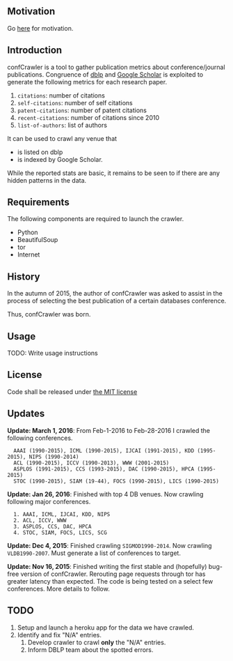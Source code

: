## Motivation

Go [here](https://github.com/shashwatx/confCrawler/blob/master/motivation/MOTIVATION.md) for motivation.

## Introduction

confCrawler is a tool to gather publication metrics about conference/journal publications. Congruence of [dblp](http://dblp.uni-trier.de/) and [Google Scholar](http://scholar.google.com) is exploited to generate the following metrics for each research paper.
  1. `citations`: number of citations
  2. `self-citations`: number of self citations
  3. `patent-citations`: number of patent citations
  4. `recent-citations`: number of citations since 2010
  5. `list-of-authors`: list of authors

It can be used to crawl any venue that
* is listed on dblp 
* is indexed by Google Scholar.

While the reported stats are basic, it remains to be seen to if there are any hidden patterns in the data.

## Requirements

The following components are required to launch the crawler.
 * Python
 * BeautifulSoup
 * tor
 * Internet

## History

In the autumn of 2015, the author of confCrawler was asked to assist
in the process of selecting the best publication of a certain databases conference.

Thus, confCrawler was born.

## Usage

TODO: Write usage instructions

## License

Code shall be released under [the MIT license](https://github.com/shashwatx/confCrawler/blob/master/LICENSE)

## Updates

**Update: March 1, 2016**: From Feb-1-2016 to Feb-28-2016 I crawled the following conferences.
```
  AAAI (1990-2015), ICML (1990-2015), IJCAI (1991-2015), KDD (1995-2015), NIPS (1990-2014)
  ACL (1990-2015), ICCV (1990-2013), WWW (2001-2015)
  ASPLOS (1991-2015), CCS (1993-2015), DAC (1990-2015), HPCA (1995-2015)
  STOC (1990-2015), SIAM (19-44), FOCS (1990-2015), LICS (1990-2015)
```

**Update: Jan 26, 2016**: Finished with top 4 DB venues. Now crawling following major conferences.
```
  1. AAAI, ICML, IJCAI, KDD, NIPS
  2. ACL, ICCV, WWW
  3. ASPLOS, CCS, DAC, HPCA
  4. STOC, SIAM, FOCS, LICS, SCG
```

**Update: Dec 4, 2015**: Finished crawling `SIGMOD1990-2014`. Now crawling `VLDB1990-2007`. Must generate a list of conferences to target.

**Update: Nov 16, 2015**: Finished writing the first stable and (hopefully) bug-free version of confCrawler. Rerouting page requests through tor has greater latency than expected. The code is being tested on a select few conferences. More details to follow.

## TODO

  1. Setup and launch a heroku app for the data we have crawled.
  2. Identify and fix "N/A" entries.
      1. Develop crawler to crawl **only** the "N/A" entries.
      2. Inform DBLP team about the spotted errors.

